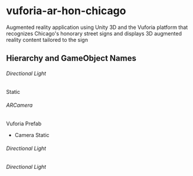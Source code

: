 # vuforia-ar-hon-chicago
Augmented reality application using Unity 3D and the Vuforia platform that recognizes Chicago's honorary street signs and displays 3D augmented reality content tailored to the sign

## Hierarchy and GameObject Names

###### Directional Light
Static
###### ARCamera
Vuforia Prefab
* Camera
Static
###### Directional Light 
###### Directional Light 
